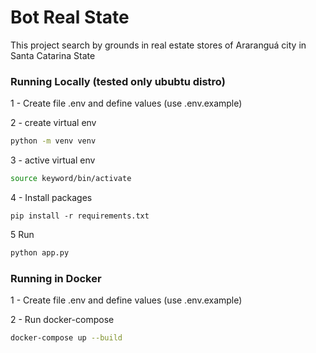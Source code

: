 # Bot Real State

This project search by grounds in real estate stores of Araranguá city in Santa Catarina State

### Running Locally  (tested only ububtu distro)

1 - Create file .env and define values (use .env.example)

2 - create virtual env

```bash
python -m venv venv
```

3 - active virtual env

```bash
source keyword/bin/activate
```

4 - Install packages

```bas
pip install -r requirements.txt
```

5 Run

```bash
python app.py
```

### Running in Docker

1 - Create file .env and define values (use .env.example)

2 -  Run docker-compose

```bash
docker-compose up --build
```
